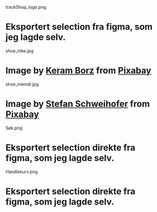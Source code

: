 trackShop_logo.png
# Eksportert selection fra figma, som jeg lagde selv.

shoe_nike.jpg
# Image by <a href="https://pixabay.com/users/keram-257754/?utm_source=link-attribution&utm_medium=referral&utm_campaign=image&utm_content=346986">Keram Borz</a> from <a href="https://pixabay.com//?utm_source=link-attribution&utm_medium=referral&utm_campaign=image&utm_content=346986">Pixabay</a>

shoe_meindl.jpg
# Image by <a href="https://pixabay.com/users/stux-12364/?utm_source=link-attribution&utm_medium=referral&utm_campaign=image&utm_content=629643">Stefan Schweihofer</a> from <a href="https://pixabay.com//?utm_source=link-attribution&utm_medium=referral&utm_campaign=image&utm_content=629643">Pixabay</a>

Søk.png
# Eksportert selection direkte fra figma, som jeg lagde selv.

Handlekurv.png
# Eksportert selection direkte fra figma, som jeg lagde selv.
